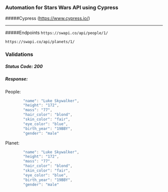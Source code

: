 ### Automation for Stars Wars API using Cypress

#####Cypress (https://www.cypress.io/)

----
#####Endpoints
`https://swapi.co/api/people/1/`

`https://swapi.co/api/planets/1/`


### Validations
##### Status Code: 200

##### Response:
People:
```javascript
        "name": "Luke Skywalker",
        "height": "172",
        "mass": "77",
        "hair_color": "blond",
        "skin_color": "fair",
        "eye_color": "blue",
        "birth_year": "19BBY",
        "gender": "male"
```

Planet:
```javascript
        "name": "Luke Skywalker",
        "height": "172",
        "mass": "77",
        "hair_color": "blond",
        "skin_color": "fair",
        "eye_color": "blue",
        "birth_year": "19BBY",
        "gender": "male"
```